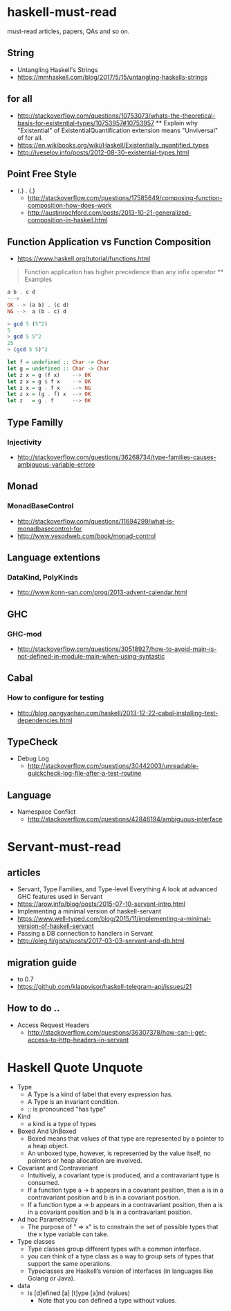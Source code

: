# haskell-must-read
must-read articles, papers, QAs and so on.

## String

* Untangling Haskell's Strings
 * https://mmhaskell.com/blog/2017/5/15/untangling-haskells-strings


## for all

* http://stackoverflow.com/questions/10753073/whats-the-theoretical-basis-for-existential-types/10753957#10753957
** Explain why "Existential" of ExistentialQuantification extension means "Unviversal" of for all.
* https://en.wikibooks.org/wiki/Haskell/Existentially_quantified_types
* http://iveselov.info/posts/2012-08-30-existential-types.html

## Point Free Style

* (.) . (.)
  * http://stackoverflow.com/questions/17585649/composing-function-composition-how-does-work
  * http://austinrochford.com/posts/2013-10-21-generalized-composition-in-haskell.html 

## Function Application vs Function Composition

*  https://www.haskell.org/tutorial/functions.html
> Function application has higher precedence than any infix operator
 ** Examples
```haskell
a b . c d
--->
OK --> (a b) . (c d)
NG -->  a (b . c) d
```
```haskell
> gcd 5 (5^2)
5
> gcd 5 5^2
25
> (gcd 5 5)^2
```
```haskell
let f = undefined :: Char -> Char
let g = undefined :: Char -> Char
let z x = g (f x)    --> OK
let z x = g $ f x    --> OK
let z x = g . f x    --> NG
let z x = (g . f) x  --> OK
let z   = g . f      --> OK
```

## Type Familly

### Injectivity
* http://stackoverflow.com/questions/36268734/type-families-causes-ambiguous-variable-erroro


## Monad

### MonadBaseControl
* http://stackoverflow.com/questions/11694299/what-is-monadbasecontrol-for
* http://www.yesodweb.com/book/monad-control

## Language extentions

### DataKind, PolyKinds
* http://www.konn-san.com/prog/2013-advent-calendar.html


## GHC

### GHC-mod
* http://stackoverflow.com/questions/30518927/how-to-avoid-main-is-not-defined-in-module-main-when-using-syntastic

## Cabal

### How to configure for testing
* http://blog.pangyanhan.com/haskell/2013-12-22-cabal-installing-test-dependencies.html

## TypeCheck
* Debug Log
  * http://stackoverflow.com/questions/30442003/unreadable-quickcheck-log-file-after-a-test-routine

## Language
* Namespace Conflict
  * http://stackoverflow.com/questions/42846194/ambiguous-interface



# Servant-must-read

## articles
* Servant, Type Families, and Type-level Everything A look at advanced GHC features used in Servant
 * https://arow.info/blog/posts/2015-07-10-servant-intro.html
* Implementing a minimal version of haskell-servant
 * https://www.well-typed.com/blog/2015/11/implementing-a-minimal-version-of-haskell-servant
* Passing a DB connection to handlers in Servant
 * http://oleg.fi/gists/posts/2017-03-03-servant-and-db.html
## migration guide
* to 0.7
 * https://github.com/klappvisor/haskell-telegram-api/issues/21


## How to do ..
* Access Request Headers
  * http://stackoverflow.com/questions/36307378/how-can-i-get-access-to-http-headers-in-servant


# Haskell Quote Unquote 
* Type 
  * A Type is a kind of label that every expression has.
  * A Type is an invariant condition. 
  * :: is pronounced "has type"
* Kind
  * a kind is a type of types
* Boxed And UnBoxed 
  * Boxed  means that values of that type are represented by a pointer to a heap object.
  * An unboxed type, however, is represented by the value itself, no pointers or heap allocation are involved.
* Covariant and Contravariant
  * Intuitively, a covariant type is produced, and a contravariant type is consumed.
  * If a function type a -> b appears in a covariant position, then a is in a contravariant position and b is in a covariant position. 
  * If a function type a -> b appears in a contravariant position, then a is in a covariant position and b is in a contravariant position.
* Ad hoc Parametricity
  * The purpose of " => x" is to constrain the set of possible types that the x type variable can take.
* Type classes
  * Type classes group different types with a common interface.
  * you can think of a type class as a way to group sets of types that support the same operations.
  * Typeclasses are Haskell’s version of interfaces (in languages like Golang or Java).
* data
  * is [d]efined [a] [t]ype [a]nd (values)
    * Note that you can defined a type without values.



